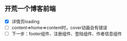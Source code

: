 ## 开荒一个博客前端
- [x] 详情页loading
- [ ] content=>home=>content时，cover动画会有错误
- [ ] 下一步：footer组件、注册组件、登陆组件、作者信息组件